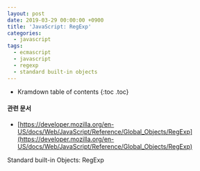 ```yaml
---
layout: post
date: 2019-03-29 00:00:00 +0900
title: 'JavaScript: RegExp'
categories:
  - javascript
tags:
  - ecmascript
  - javascript
  - regexp
  - standard built-in objects
---
```


* Kramdown table of contents
{:toc .toc}

#### 관련 문서

- [https://developer.mozilla.org/en-US/docs/Web/JavaScript/Reference/Global_Objects/RegExp](https://developer.mozilla.org/en-US/docs/Web/JavaScript/Reference/Global_Objects/RegExp)

Standard built-in Objects: RegExp
